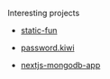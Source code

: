 Interesting projects

- [static-fun](https://github.com/zeit/static-fun)

- [password.kiwi](https://github.com/brunocrosier/password.kiwi)

- [nextjs-mongodb-app](https://github.com/hoangvvo/nextjs-mongodb-app)
